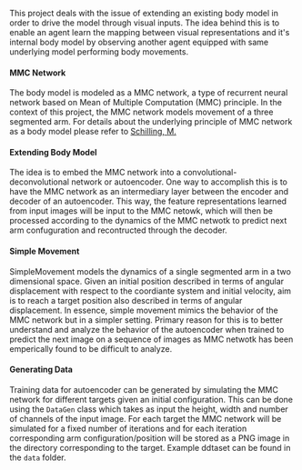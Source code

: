 This project deals with the issue of extending an existing body model in order to drive the model through visual
inputs. The idea behind this is to enable an agent learn the mapping between visual representations and it's internal 
body model by observing another agent equipped with same underlying model performing body movements.

#### MMC Network
The body model is modeled as a MMC network, a type of recurrent neural network based on Mean of Multiple Computation (MMC)
principle. In the context of this project, the MMC network models movement of a three segmented arm. For details
about the underlying principle of MMC network as a body model please refer to
[Schilling, M.](https://link.springer.com/article/10.1007/s10514-011-9226-3)

#### Extending Body Model
The idea is to embed the MMC network into a convolutional-deconvolutional network or autoencoder. One way to accomplish 
this is to have the MMC network as an intermediary layer between the encoder and decoder of an autoencoder. This way,
the feature representations learned from input images will be input to the MMC netowk, which will then be processed
according to the dynamics of the MMC netwotk to predict next arm confuguration and recontructed through the decoder.

#### Simple Movement
SimpleMovement models the dynamics of a single segmented arm in a two dimensional space. Given an initial position described 
in terms of angular displacement with respect to the coordiante system and initial velocity, aim is to reach a target
position also described in terms of angular displacement. In essence, simple movement mimics the behavior of the MMC
network but in a simpler setting. Primary reason for this is to better understand and analyze the behavior of the
autoencoder when trained to predict the next image on a sequence of images as MMC netwotk has been emperically found to
be difficult to analyze.

#### Generating Data
Training data for autoencoder can be generated by simulating the MMC network for different targets given an initial 
configuration. This can be done using the `DataGen` class which takes as input the height, width and number of channels
of the input image. For each target the MMC network will be simulated for a fixed number of iterations and for each 
iteration corresponding arm configuration/position will be stored as a PNG image in the directory corresponding to the 
target. Example ddtaset can be found in the `data` folder.